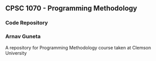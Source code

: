 ## CPSC 1070 - Programming Methodology
### Code Repository
### Arnav Guneta

A repository for Programming Methodology course taken at Clemson University

